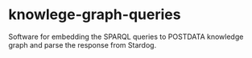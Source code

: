 # knowlege-graph-queries
Software for embedding the SPARQL queries to POSTDATA knowledge graph and parse the response from Stardog.
